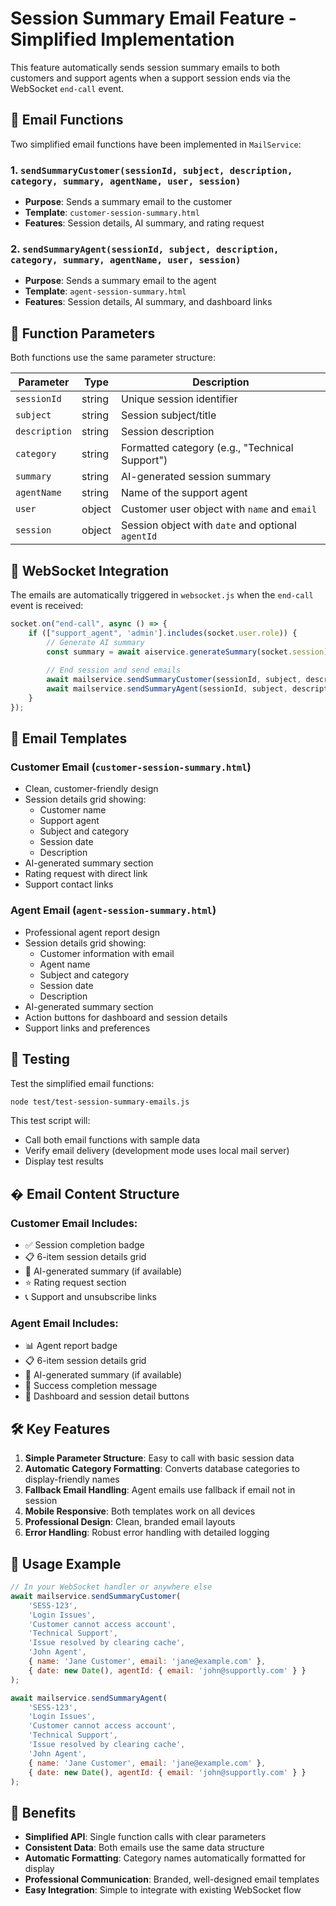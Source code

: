 # Session Summary Email Feature - Simplified Implementation

This feature automatically sends session summary emails to both customers and support agents when a support session ends via the WebSocket `end-call` event.

## 📧 Email Functions

Two simplified email functions have been implemented in `MailService`:

### 1. `sendSummaryCustomer(sessionId, subject, description, category, summary, agentName, user, session)`
- **Purpose**: Sends a summary email to the customer
- **Template**: `customer-session-summary.html`
- **Features**: Session details, AI summary, and rating request

### 2. `sendSummaryAgent(sessionId, subject, description, category, summary, agentName, user, session)`
- **Purpose**: Sends a summary email to the agent
- **Template**: `agent-session-summary.html`
- **Features**: Session details, AI summary, and dashboard links

## 🔧 Function Parameters

Both functions use the same parameter structure:

| Parameter | Type | Description |
|-----------|------|-------------|
| `sessionId` | string | Unique session identifier |
| `subject` | string | Session subject/title |
| `description` | string | Session description |
| `category` | string | Formatted category (e.g., "Technical Support") |
| `summary` | string | AI-generated session summary |
| `agentName` | string | Name of the support agent |
| `user` | object | Customer user object with `name` and `email` |
| `session` | object | Session object with `date` and optional `agentId` |

## 🔄 WebSocket Integration

The emails are automatically triggered in `websocket.js` when the `end-call` event is received:

```javascript
socket.on("end-call", async () => {
    if (["support_agent", 'admin'].includes(socket.user.role)) {
        // Generate AI summary
        const summary = await aiservice.generateSummary(socket.session);
        
        // End session and send emails
        await mailservice.sendSummaryCustomer(sessionId, subject, description, category, summary, agentName, user, session);
        await mailservice.sendSummaryAgent(sessionId, subject, description, category, summary, agentName, user, session);
    }
});
```

## 🎨 Email Templates

### Customer Email (`customer-session-summary.html`)
- Clean, customer-friendly design
- Session details grid showing:
  - Customer name
  - Support agent
  - Subject and category
  - Session date
  - Description
- AI-generated summary section
- Rating request with direct link
- Support contact links

### Agent Email (`agent-session-summary.html`)
- Professional agent report design
- Session details grid showing:
  - Customer information with email
  - Agent name
  - Subject and category
  - Session date
  - Description
- AI-generated summary section
- Action buttons for dashboard and session details
- Support links and preferences

## 🧪 Testing

Test the simplified email functions:

```bash
node test/test-session-summary-emails.js
```

This test script will:
- Call both email functions with sample data
- Verify email delivery (development mode uses local mail server)
- Display test results

## � Email Content Structure

### Customer Email Includes:
- ✅ Session completion badge
- 📋 6-item session details grid
- 🤖 AI-generated summary (if available)
- ⭐ Rating request section
- 📞 Support and unsubscribe links

### Agent Email Includes:
- 📊 Agent report badge
- 📋 6-item session details grid
- 🤖 AI-generated summary (if available)
- 🎯 Success completion message
- 🔗 Dashboard and session detail buttons

## 🛠️ Key Features

1. **Simple Parameter Structure**: Easy to call with basic session data
2. **Automatic Category Formatting**: Converts database categories to display-friendly names
3. **Fallback Email Handling**: Agent emails use fallback if email not in session
4. **Mobile Responsive**: Both templates work on all devices
5. **Professional Design**: Clean, branded email layouts
6. **Error Handling**: Robust error handling with detailed logging

## 🔧 Usage Example

```javascript
// In your WebSocket handler or anywhere else
await mailservice.sendSummaryCustomer(
    'SESS-123',
    'Login Issues',
    'Customer cannot access account',
    'Technical Support',
    'Issue resolved by clearing cache',
    'John Agent',
    { name: 'Jane Customer', email: 'jane@example.com' },
    { date: new Date(), agentId: { email: 'john@supportly.com' } }
);

await mailservice.sendSummaryAgent(
    'SESS-123',
    'Login Issues', 
    'Customer cannot access account',
    'Technical Support',
    'Issue resolved by clearing cache',
    'John Agent',
    { name: 'Jane Customer', email: 'jane@example.com' },
    { date: new Date(), agentId: { email: 'john@supportly.com' } }
);
```

## 🎯 Benefits

- **Simplified API**: Single function calls with clear parameters
- **Consistent Data**: Both emails use the same data structure
- **Automatic Formatting**: Category names automatically formatted for display
- **Professional Communication**: Branded, well-designed email templates
- **Easy Integration**: Simple to integrate with existing WebSocket flow
